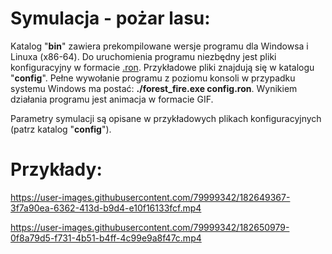 # Symulacja - pożar lasu:

Katalog "**bin**" zawiera prekompilowane wersje programu dla Windowsa i Linuxa (x86-64). Do uruchomienia programu niezbędny jest pliki konfiguracyjny w formacie [.ron](https://github.com/ron-rs/ron). Przykładowe pliki znajdują się w katalogu "**config**". Pełne wywołanie programu z poziomu konsoli w przypadku systemu Windows ma postać: **./forest_fire.exe config.ron**. Wynikiem działania programu jest animacja w formacie GIF.

Parametry symulacji są opisane w przykładowych plikach konfiguracyjnych (patrz katalog "**config**").

# Przykłady:

https://user-images.githubusercontent.com/79999342/182649367-3f7a90ea-6362-413d-b9d4-e10f16133fcf.mp4

https://user-images.githubusercontent.com/79999342/182650979-0f8a79d5-f731-4b51-b4ff-4c99e9a8f47c.mp4
